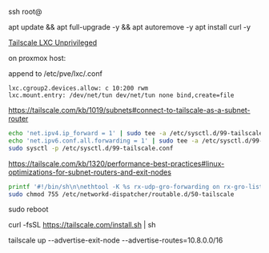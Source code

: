 ssh root@<tailscale-ip>

apt update && apt full-upgrade -y && apt autoremove -y
apt install curl -y

[Tailscale LXC Unprivileged](https://tailscale.com/kb/1130/lxc-unprivileged)

on proxmox host:

append to /etc/pve/lxc/<tailscale-lxc-id>.conf

```
lxc.cgroup2.devices.allow: c 10:200 rwm
lxc.mount.entry: /dev/net/tun dev/net/tun none bind,create=file
```

https://tailscale.com/kb/1019/subnets#connect-to-tailscale-as-a-subnet-router

```sh
echo 'net.ipv4.ip_forward = 1' | sudo tee -a /etc/sysctl.d/99-tailscale.conf
echo 'net.ipv6.conf.all.forwarding = 1' | sudo tee -a /etc/sysctl.d/99-tailscale.conf
sudo sysctl -p /etc/sysctl.d/99-tailscale.conf
```

https://tailscale.com/kb/1320/performance-best-practices#linux-optimizations-for-subnet-routers-and-exit-nodes

```sh
printf '#!/bin/sh\n\nethtool -K %s rx-udp-gro-forwarding on rx-gro-list off \n' "$(ip -o route get 8.8.8.8 | cut -f 5 -d " ")" | sudo tee /etc/networkd-dispatcher/routable.d/50-tailscale
sudo chmod 755 /etc/networkd-dispatcher/routable.d/50-tailscale
```

sudo reboot

curl -fsSL https://tailscale.com/install.sh | sh

tailscale up --advertise-exit-node --advertise-routes=10.8.0.0/16
